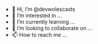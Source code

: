 - 👋 Hi, I’m @devwolescasts
- 👀 I’m interested in ...
- 🌱 I’m currently learning ...
- 💞️ I’m looking to collaborate on ...
- 📫 How to reach me ...

<!---
devwolescasts/devwolescasts is a ✨ special ✨ repository because its `README.md` (this file) appears on your GitHub profile.
You can click the Preview link to take a look at your changes.
--->

